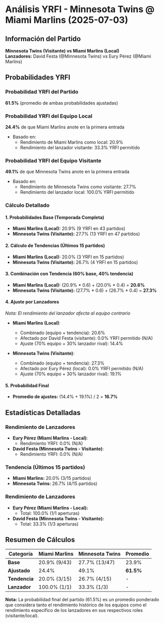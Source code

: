 # Análisis YRFI - Minnesota Twins @ Miami Marlins (2025-07-03)

## Información del Partido
**Minnesota Twins (Visitante) vs Miami Marlins (Local)**  
**Lanzadores:** David Festa (@Minnesota Twins) vs Eury Pérez (@Miami Marlins)

## Probabilidades YRFI

### Probabilidad YRFI del Partido
**61.5%** (promedio de ambas probabilidades ajustadas)

### Probabilidad YRFI del Equipo Local
**24.4%** de que Miami Marlins anote en la primera entrada
- Basado en:
  - Rendimiento de Miami Marlins como local: 20.9%
  - Rendimiento del lanzador visitante: 33.3% YRFI permitido

### Probabilidad YRFI del Equipo Visitante
**49.1%** de que Minnesota Twins anote en la primera entrada
- Basado en:
  - Rendimiento de Minnesota Twins como visitante: 27.7%
  - Rendimiento del lanzador local: 100.0% YRFI permitido

### Cálculo Detallado

#### 1. Probabilidades Base (Temporada Completa)
- **Miami Marlins (Local):** 20.9% (9 YRFI en 43 partidos)
- **Minnesota Twins (Visitante):** 27.7% (13 YRFI en 47 partidos)

#### 2. Cálculo de Tendencias (Últimos 15 partidos)
- **Miami Marlins (Local):** 20.0% (3 YRFI en 15 partidos)
- **Minnesota Twins (Visitante):** 26.7% (4 YRFI en 15 partidos)

#### 3. Combinación con Tendencia (60% base, 40% tendencia)
- **Miami Marlins (Local):** (20.9% * 0.6) + (20.0% * 0.4) = **20.6%**
- **Minnesota Twins (Visitante):** (27.7% * 0.6) + (26.7% * 0.4) = **27.3%**

#### 4. Ajuste por Lanzadores
*Nota: El rendimiento del lanzador afecta al equipo contrario*

- **Miami Marlins (Local)**:
  - Combinado (equipo + tendencia): 20.6%
  - Afectado por David Festa (visitante): 0.0% YRFI permitido (N/A)
  - Ajuste (70% equipo + 30% lanzador rival): 14.4%

- **Minnesota Twins (Visitante)**:
  - Combinado (equipo + tendencia): 27.3%
  - Afectado por Eury Pérez (local): 0.0% YRFI permitido (N/A)
  - Ajuste (70% equipo + 30% lanzador rival): 19.1%

#### 5. Probabilidad Final
- **Promedio de ajustes:** (14.4% + 19.1%) / 2 = **16.7%**

## Estadísticas Detalladas


### Rendimiento de Lanzadores
- **Eury Pérez (Miami Marlins - Local)**:
  - Rendimiento YRFI: 0.0% (N/A)
- **David Festa (Minnesota Twins - Visitante)**:
  - Rendimiento YRFI: 0.0% (N/A)
### Tendencia (Últimos 15 partidos)
- **Miami Marlins:** 20.0% (3/15 partidos)
- **Minnesota Twins:** 26.7% (4/15 partidos)

### Rendimiento de Lanzadores
- **Eury Pérez (Miami Marlins - Local):**
  - Total: 100.0% (1/1 aperturas)
- **David Festa (Minnesota Twins - Visitante):**
  - Total: 33.3% (1/3 aperturas)

## Resumen de Cálculos
| Categoría | Miami Marlins        | Minnesota Twins      | Promedio |
|-----------|----------------------|----------------------|----------|
| **Base** | 20.9% (9/43) | 27.7% (13/47) | 23.9% |
| **Ajustado** | 24.4% | 49.1% | **61.5%** |
| **Tendencia** | 20.0% (3/15) | 26.7% (4/15) | - |
| **Lanzador** | 100.0% (1/1) | 33.3% (1/3) | - |

**Nota:** La probabilidad final del partido (61.5%) es un promedio ponderado que considera tanto el rendimiento histórico de los equipos como el rendimiento específico de los lanzadores en sus respectivos roles (visitante/local).